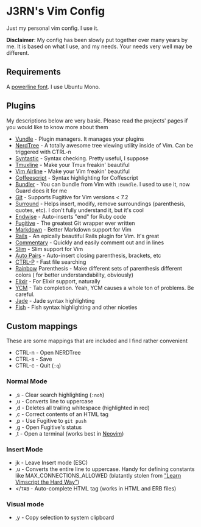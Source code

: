 # J3RN's Vim Config

Just my personal vim config. I use it.

**Disclaimer**: My config has been slowly put together over many years by me. It is based on what I use, and my needs. Your needs very well may be different.

## Requirements

A [powerline font](https://github.com/powerline/fonts). I use Ubuntu Mono.

## Plugins
My descriptions below are very basic. Please read the projects' pages if you
would like to know more about them

- [Vundle](https://github.com/gmarik/Vundle.vim) - Plugin managers. It manages your plugins
- [NerdTree](https://github.com/scrooloose/nerdtree) - A totally awesome tree viewing utility inside of Vim. Can be triggered with CTRL-n
- [Syntastic](https://github.com/scrooloose/syntastic) - Syntax checking. Pretty useful, I suppose
- [Tmuxline](https://github.com/edkolev/tmuxline.vim) - Make your Tmux freakin' beautiful
- [Vim Airline](https://github.com/bling/vim-airline) - Make your Vim freakin' beautiful
- [Coffeescript](https://github.com/kchmck/vim-coffee-script) - Syntax highlighting for Coffescript
- [Bundler](https://github.com/tpope/vim-bundler) - You can bundle from Vim with `:Bundle`. I used to use it, now Guard does it for me
- [Git](https://github.com/tpope/vim-git) - Supports Fugitive for Vim versions < 7.2
- [Surround](https://github.com/tpope/vim-surround) - Helps insert, modify, remove surroundings (parenthesis, quotes, etc). I don't fully understand it, but it's cool
- [Endwise](https://github.com/tpope/vim-endwise) - Auto-inserts "end" for Ruby code
- [Fugitive](https://github.com/tpope/vim-fugitive) - The greatest Git wrapper ever written
- [Markdown](https://github.com/tpope/vim-markdown) - Better Markdown support for Vim
- [Rails](https://github.com/tpope/vim-rails) - An epically beautiful Rails plugin for Vim. It's great
- [Commentary](https://github.com/tpope/vim-commentary) - Quickly and easily comment out and in lines
- [Slim](https://github.com/slim-template/vim-slim) - Slim support for Vim
- [Auto Pairs](https://github.com/jiangmiao/auto-pairs) - Auto-insert closing parenthesis, brackets, etc
- [CTRL-P](https://github.com/kien/ctrlp.vim) - Fast file searching
- [Rainbow](https://github.com/luochen1990/rainbow) Parenthesis - Make different sets of parenthesis different colors ( for better understandability, obviously)
- [Elixir](https://github.com/elixir-lang/vim-elixir) - For Elixir support, naturally
- [YCM](https://github.com/Valloric/YouCompleteMe) - Tab completion. Yeah, YCM causes a whole ton of problems. Be careful.
- [Jade](https://github.com/digitaltoad/vim-jade) - Jade syntax highlighting
- [Fish](http://github.com/dag/vim-fish) - Fish syntax highlighting and other niceties

## Custom mappings
These are some mappings that are included and I find rather convenient

- CTRL-n - Open NERDTree
- CTRL-s - Save
- CTRL-c - Quit (`:q`)

### Normal Mode
- ,s - Clear search highlighting (`:noh`)
- ,u - Converts line to uppercase
- ,d - Deletes all trailing whitespace (highlighted in red)
- ,c - Correct contents of an HTML tag
- ,p - Use Fugitive to `git push`
- ,g - Open Fugitive's status
- ,t - Open a terminal (works best in [Neovim](https://github.com/neovim/neovim))

### Insert Mode
- jk - Leave Insert mode (ESC)
- ,u - Converts the entire line to uppercase. Handy for defining constants like MAX_CONNECTIONS_ALLOWED (blatantly stolen from ["Learn Vimscript the Hard Way"](http://learnvimscriptthehardway.stevelosh.com))
- &lt;/`TAB` - Auto-complete HTML tag (works in HTML and ERB files)

### Visual mode
- ,y - Copy selection to system clipboard
